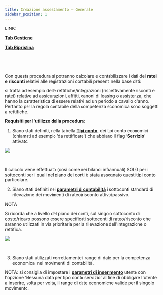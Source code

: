 ```yaml
---
title: Creazione assestamento – Generale
sidebar_position: 1
---
```


LINK:

**[Tab Gestione](/docs/finance-area/ledger-records/records/adjustment-record/adjustment-creation)**

**[Tab Ripristina](/docs/finance-area/ledger-records/records/adjustment-record/adjustment-creation)**

 

 

Con questa procedura si potranno calcolare e contabilizzare i dati dei **ratei e risconti** relativi alle registrazioni contabili presenti nella base dati: 

si tratta ad esempio delle rettifiche/integrazioni (rispettivamente risconti e ratei) relative ad assicurazioni, affitti, canoni di leasing o assistenza, che hanno la caratteristica di essere relativi ad un periodo a cavallo d'anno. Pertanto per la regola contabile della competenza economica sono soggetti a rettifiche.



**Requisiti per l'utilizzo della procedura**:

1) Siano stati definiti, nella tabella **[Tipi conto](/docs/configurations/tables/finance/account-types)**, dei tipi conto economici (chiamati ad esempio ‘da rettificare') che abbiano il flag ‘**Servizio**' attivato. 

![](/img/it-it/finance-area/ledger-records/records/adjustment-record/new/adjustment-creation/image01.png)

 

Il calcolo viene effettuato (così come nei bilanci infrannuali) SOLO per i sottoconti per i quali nel piano dei conti è stata assegnato questi tipi conto particolare.

2) Siano stati definiti nei **[parametri di contabilità](/docs/configurations/parameters/finance/accounting-parameters)** i sottoconti standard di rilevazione dei movimenti di rateo/risconto attivo/passivo. 

NOTA

Si ricorda che a livello del piano dei conti, sul singolo sottoconto di costo/ricavo possono essere specificati sottoconti di rateo/risconto che saranno utilizzati in via prioritaria per la rilevazione dell'integrazione o rettifica.

![](/img/it-it/finance-area/ledger-records/records/adjustment-record/new/adjustment-creation/image02.png)

 

3) Siano stati utilizzati correttamente i range di date per la competenza economica  nei movimenti di contabilità. 

NOTA: si consiglia di impostare i **[parametri di inserimento](/docs/finance-area/ledger-records/records/create-ledger-record/header-and-total-movements-description)** utente con l'opzione ‘Nessuna data per tipo conto servizio' al fine di obbligare l'utente a inserire, volta per volta, il range di date economiche valide per il singolo movimento.






